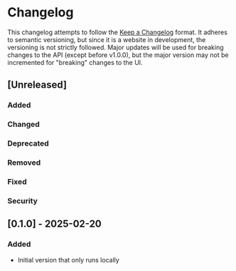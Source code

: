 # Changelog

This changelog attempts to follow the [Keep a Changelog](https://keepachangelog.com/en/1.1.0/) format. It adheres to semantic versioning, but since it is a website in development, the versioning is not strictly followed. Major updates will be used for breaking changes to the API (except before v1.0.0), but the major version may not be incremented for "breaking" changes to the UI.

## [Unreleased]

### Added

### Changed

### Deprecated

### Removed

### Fixed

### Security

## [0.1.0] - 2025-02-20

### Added

- Initial version that only runs locally

